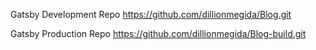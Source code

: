 Gatsby Development Repo
https://github.com/dillionmegida/Blog.git

Gatsby Production Repo
https://github.com/dillionmegida/Blog-build.git
